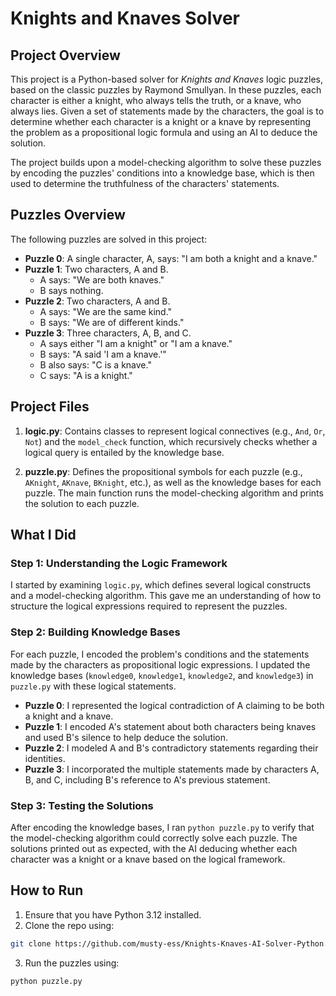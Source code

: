 # Knights and Knaves Solver

## Project Overview

This project is a Python-based solver for *Knights and Knaves* logic puzzles, based on the classic puzzles by Raymond Smullyan. In these puzzles, each character is either a knight, who always tells the truth, or a knave, who always lies. Given a set of statements made by the characters, the goal is to determine whether each character is a knight or a knave by representing the problem as a propositional logic formula and using an AI to deduce the solution.

The project builds upon a model-checking algorithm to solve these puzzles by encoding the puzzles' conditions into a knowledge base, which is then used to determine the truthfulness of the characters' statements.

## Puzzles Overview

The following puzzles are solved in this project:

- **Puzzle 0**: A single character, A, says: "I am both a knight and a knave."
- **Puzzle 1**: Two characters, A and B.
  - A says: "We are both knaves."
  - B says nothing.
- **Puzzle 2**: Two characters, A and B.
  - A says: "We are the same kind."
  - B says: "We are of different kinds."
- **Puzzle 3**: Three characters, A, B, and C.
  - A says either "I am a knight" or "I am a knave."
  - B says: "A said 'I am a knave.'"
  - B also says: "C is a knave."
  - C says: "A is a knight."

## Project Files

1. **logic.py**: Contains classes to represent logical connectives (e.g., `And`, `Or`, `Not`) and the `model_check` function, which recursively checks whether a logical query is entailed by the knowledge base.
   
2. **puzzle.py**: Defines the propositional symbols for each puzzle (e.g., `AKnight`, `AKnave`, `BKnight`, etc.), as well as the knowledge bases for each puzzle. The main function runs the model-checking algorithm and prints the solution to each puzzle.

## What I Did

### Step 1: Understanding the Logic Framework
I started by examining `logic.py`, which defines several logical constructs and a model-checking algorithm. This gave me an understanding of how to structure the logical expressions required to represent the puzzles.

### Step 2: Building Knowledge Bases
For each puzzle, I encoded the problem's conditions and the statements made by the characters as propositional logic expressions. I updated the knowledge bases (`knowledge0`, `knowledge1`, `knowledge2`, and `knowledge3`) in `puzzle.py` with these logical statements.

- **Puzzle 0**: I represented the logical contradiction of A claiming to be both a knight and a knave.
- **Puzzle 1**: I encoded A's statement about both characters being knaves and used B's silence to help deduce the solution.
- **Puzzle 2**: I modeled A and B's contradictory statements regarding their identities.
- **Puzzle 3**: I incorporated the multiple statements made by characters A, B, and C, including B's reference to A's previous statement.

### Step 3: Testing the Solutions
After encoding the knowledge bases, I ran `python puzzle.py` to verify that the model-checking algorithm could correctly solve each puzzle. The solutions printed out as expected, with the AI deducing whether each character was a knight or a knave based on the logical framework.

## How to Run

1. Ensure that you have Python 3.12 installed.
2. Clone the repo using: 
```bash
git clone https://github.com/musty-ess/Knights-Knaves-AI-Solver-Python.git
```
3. Run the puzzles using: 
```bash
python puzzle.py
```
